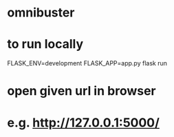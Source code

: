 # omnibuster

# to run locally

FLASK_ENV=development
FLASK_APP=app.py
flask run

# open given url in browser
# e.g. http://127.0.0.1:5000/

